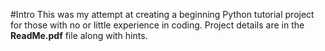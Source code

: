 #Intro
This was my attempt at creating a beginning Python tutorial project
for those with no or little experience in coding.
Project details are in the **ReadMe.pdf** file along with hints.